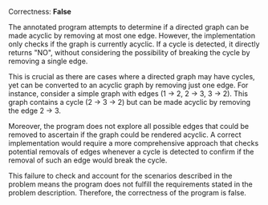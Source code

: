 Correctness: **False**

The annotated program attempts to determine if a directed graph can be made acyclic by removing at most one edge. However, the implementation only checks if the graph is currently acyclic. If a cycle is detected, it directly returns "NO", without considering the possibility of breaking the cycle by removing a single edge. 

This is crucial as there are cases where a directed graph may have cycles, yet can be converted to an acyclic graph by removing just one edge. For instance, consider a simple graph with edges (1 -> 2, 2 -> 3, 3 -> 2). This graph contains a cycle (2 -> 3 -> 2) but can be made acyclic by removing the edge 2 -> 3.

Moreover, the program does not explore all possible edges that could be removed to ascertain if the graph could be rendered acyclic. A correct implementation would require a more comprehensive approach that checks potential removals of edges whenever a cycle is detected to confirm if the removal of such an edge would break the cycle.

This failure to check and account for the scenarios described in the problem means the program does not fulfill the requirements stated in the problem description. Therefore, the correctness of the program is false.